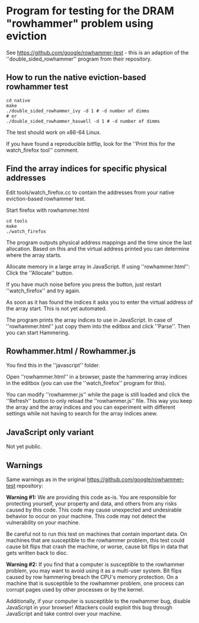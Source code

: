 
# Program for testing for the DRAM "rowhammer" problem using eviction

See https://github.com/google/rowhammer-test - this is an adaption of the
''double_sided_rowhammer'' program from their repository.

## How to run the native eviction-based rowhammer test

```
cd native
make
./double_sided_rowhammer_ivy -d 1 # -d number of dimms
# or
./double_sided_rowhammer_haswell -d 1 # -d number of dimms
```

The test should work on x86-64 Linux.

If you have found a reproducible bitflip, look for the ''Print this for the
watch_firefox tool'' comment.

## Find the array indices for specific physical addresses

Edit tools/watch_firefox.cc to contain the addresses from your native
eviction-based rowhammer test.

Start firefox with rowhammer.html

```
cd tools
make
./watch_firefox
```

The program outputs physical address mappings and the time since
the last allocation. Based on this and the virtual address printed you
can determine where the array starts.

Allocate memory in a large array in JavaScript.
If using ''rowhammer.html'': Click the ''Allocate'' button.

If you have much noise before you press the button, just restart
''watch_firefox'' and try again.

As soon as it has found the indices it asks you to enter the virtual address
of the array start. This is not yet automated.

The program prints the array indices to use in JavaScript.
In case of ''rowhammer.html'' just copy them into the editbox and click ''Parse''.
Then you can start Hammering.

## Rowhammer.html / Rowhammer.js
You find this in the ''javascript'' folder.

Open ''rowhammer.html'' in a browser, paste the hammering array indices in the
editbox (you can use the ''watch_firefox'' program for this).

You can modify ''rowhammer.js'' while the page is still loaded and click the
''Refresh'' button to only reload the ''rowhammer.js'' file. This way you keep
the array and the array indices and you can experiment with different settings
while not having to search for the array indices anew.

## JavaScript only variant
Not yet public.

## Warnings

Same warnings as in the original https://github.com/google/rowhammer-test repository:

**Warning #1:** We are providing this code as-is.  You are responsible
for protecting yourself, your property and data, and others from any
risks caused by this code.  This code may cause unexpected and
undesirable behavior to occur on your machine.  This code may not
detect the vulnerability on your machine.

Be careful not to run this test on machines that contain important
data.  On machines that are susceptible to the rowhammer problem, this
test could cause bit flips that crash the machine, or worse, cause bit
flips in data that gets written back to disc.

**Warning #2:** If you find that a computer is susceptible to the
rowhammer problem, you may want to avoid using it as a multi-user
system.  Bit flips caused by row hammering breach the CPU's memory
protection.  On a machine that is susceptible to the rowhammer
problem, one process can corrupt pages used by other processes or by
the kernel.

Additionally, if your computer is susceptible to the rowhammer bug,
disable JavaScript in your browser! Attackers could exploit this bug
through JavaScript and take control over your machine.

